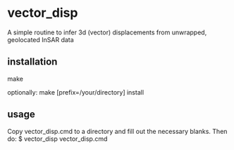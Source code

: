 vector_disp
===========

A simple routine to infer 3d (vector) displacements from unwrapped, geolocated InSAR data


installation
------------
make 

optionally:
make [prefix=/your/directory] install

usage
-----
Copy vector_disp.cmd to a directory and fill out the necessary blanks. Then do:
   $ vector_disp vector_disp.cmd 



